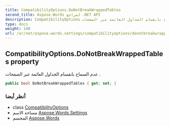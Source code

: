 ```yaml
---
title: CompatibilityOptions.DoNotBreakWrappedTables
second_title: Aspose.Words لمراجع .NET API
description: CompatibilityOptions ملكية. عدم السماح بانقسام الجداول العائمة عبر الصفحات .
type: docs
weight: 140
url: /ar/net/aspose.words.settings/compatibilityoptions/donotbreakwrappedtables/
---
```

## CompatibilityOptions.DoNotBreakWrappedTables property

عدم السماح بانقسام الجداول العائمة عبر الصفحات .

```csharp
public bool DoNotBreakWrappedTables { get; set; }
```

### أنظر أيضا

* class [CompatibilityOptions](../)
* مساحة الاسم [Aspose.Words.Settings](../../compatibilityoptions/)
* المجسم [Aspose.Words](../../../)


